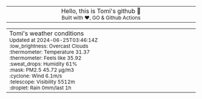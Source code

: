 
<div align="center">
<table>
<tbody>
<td align="center">
<img width="2000" height="0"><br>
Hello, this is Tomi's github 👋<br>
<sup>Built with ❤️, GO & Github Actions</sup><br>
<img width="2000" height="0">
</td>
</tbody>
</table>
</div>
<table>
<tbody>
<td align="left">
<img width="2000" height="0"><br>
Tomi's weather conditions<br>
<sup>Updated at 2024-06-25T03:46:14Z</sup><br>
<sup>:low_brightness: Overcast Clouds</sup><br>
<sup>:thermometer: Temperature 31.37 </sup><br>
<sup>:thermometer: Feels like 35.92</sup><br>
<sup>:sweat_drops: Humidity 61%</sup><br>
<sup>:mask: PM2.5 45.72 μg/m3</sup><br>
<sup>:cyclone: Wind 6.1m/s </sup><br>
<sup>:telescope: Visibility 5512m </sup><br>
<sup>:droplet: Rain 0mm/last 1h </sup><br>
<img width="2000" height="0">
</td>
<td align="left">
<img width="2000" height="0"><br>
<br>
<img width="2000" height="0">
</td>
</tbody>
</table>
</div>
    